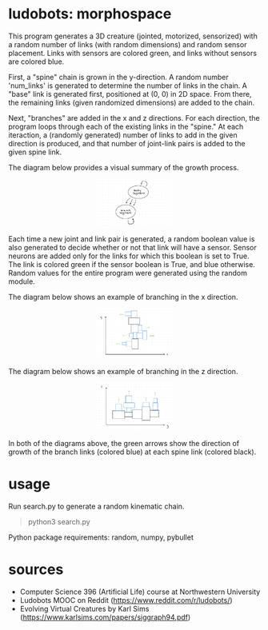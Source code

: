 # ludobots: morphospace
This program generates a 3D creature (jointed, motorized, sensorized) with a random number of links (with random dimensions) and random sensor placement. Links with sensors are colored green, and links without sensors are colored blue.

First, a "spine" chain is grown in the y-direction. A random number 'num_links' is generated to determine the number of links in the chain. A "base" link is generated first, positioned at (0, 0) in 2D space. From there, the remaining links (given randomized dimensions) are added to the chain. 

Next, "branches" are added in the x and z directions. For each direction, the program loops through each of the existing links in the "spine." At each iteraction, a (randomly generated) number of links to add in the given direction is produced, and that number of joint-link pairs is added to the given spine link.

The diagram below provides a visual summary of the growth process.
<p align="center">
    <img src="./sims-diag.jpg" width="30%" height="30%"/>
</p>

Each time a new joint and link pair is generated, a random boolean value is also generated to decide whether or not that link will have a sensor. Sensor neurons are added only for the links for which this boolean is set to True. The link is colored green if the sensor boolean is True, and blue otherwise. Random values for the entire program were generated using the random module.

The diagram below shows an example of branching in the x direction.
<p align="center">
    <img src="./x-graph.jpg" width="30%" height="30%"/>
</p>
The diagram below shows an example of branching in the z direction.
<p align="center">
    <img src="./z-graph.jpg" width="30%" height="30%"/>
</p>
In both of the diagrams above, the green arrows show the direction of growth of the branch links (colored blue) at each spine link (colored black).


# usage
Run search.py to generate a random kinematic chain.
>python3 search.py

Python package requirements: random, numpy, pybullet

# sources
- Computer Science 396 (Artificial Life) course at Northwestern University
- Ludobots MOOC on Reddit (https://www.reddit.com/r/ludobots/)
- Evolving Virtual Creatures by Karl Sims (https://www.karlsims.com/papers/siggraph94.pdf)
